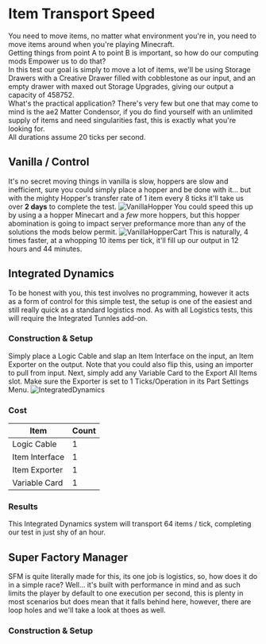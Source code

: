 # Item Transport Speed

You need to move items, no matter what environment you're in, you need to move items around when you're playing Minecraft.  
Getting things from point A to point B is important, so how do our computing mods Empower us to do that?  
In this test our goal is simply to move a lot of items, we'll be using Storage Drawers with a Creative Drawer filled with cobblestone as our input, and an empty drawer with maxed out Storage Upgrades, giving our output a capacity of 458752.  
What's the practical application? There's very few but one that may come to mind is the ae2 Matter Condensor, if you do find yourself with an unlimited supply of items and need singularities fast, this is exactly what you're looking for.  
All durations assume 20 ticks per second.

## Vanilla / Control
It's no secret moving things in vanilla is slow, hoppers are slow and inefficient, sure you could simply place a hopper and be done with it... but with the mighty Hopper's transfer rate of 1 item every 8 ticks it'll take us over **2 days** to complete the test.
![VanillaHopper]()
You could speed this up by using a a hopper Minecart and a *few* more hoppers, but this hopper abomination is going to impact server preformance more than any of the solutions the mods below permit.
![VanillaHopperCart]()
This is naturally, 4 times faster, at a whopping 10 items per tick, it'll fill up our output in 12 hours and 44 minutes.


## Integrated Dynamics
To be honest with you, this test involves no programming, however it acts as a form of control for this simple test, the setup is one of the easiest and still really quick as a standard logistics mod. As with all Logistics tests, this will require the Integrated Tunnles add-on.

### Construction & Setup
Simply place a Logic Cable and slap an Item Interface on the input, an Item Exporter on the output. Note that you could also flip this, using an importer to pull from input. 
Next, simply add any Variable Card to the Export All Items slot.
Make sure the Exporter is set to 1 Ticks/Operation in its Part Settings Menu.
![IntegratedDynamics]() 

### Cost
| Item | Count |
|-|-|
Logic Cable | 1
Item Interface | 1
Item Exporter | 1
Variable Card | 1

### Results
This Integrated Dynamics system will transport 64 items / tick, completing our test in just shy of an hour.

## Super Factory Manager
SFM is quite literally made for this, its one job is logistics, so, how does it do in a simple race? Well... it's built with performance in mind and as such limits the player by default to one execution per second, this is plenty in most scenarios but does mean that it falls behind here, however, there are loop holes and we'll take a look at thoes as well.

### Construction & Setup